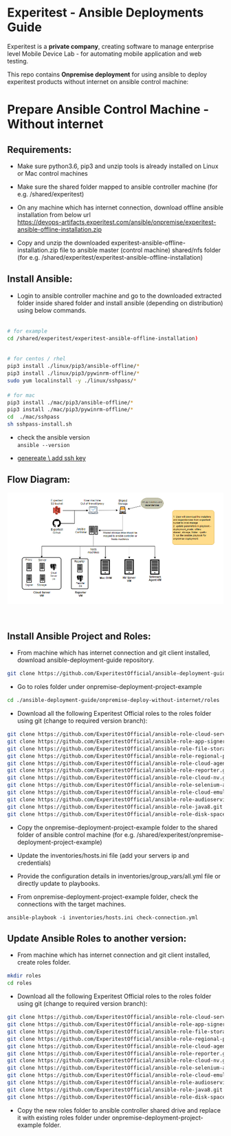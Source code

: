 
# Experitest - Ansible Deployments Guide

Experitest is a **private company**, creating software to manage enterprise level Mobile Device Lab - for automating mobile application and web testing.

This repo contains **Onpremise deployment** for using ansible to deploy experitest products without internet on ansible control machine:

# Prepare Ansible Control Machine - Without internet

## Requirements:

- Make sure python3.6, pip3 and unzip tools is already installed on Linux or Mac control machines

- Make sure the shared folder mapped to ansible controller machine (for e.g. /shared/experitest)

- On any machine which has internet connection, download offline ansible installation from below url <br>
https://devops-artifacts.experitest.com/ansible/onpremise/experitest-ansible-offline-installation.zip

- Copy and unzip the downloaded experitest-ansible-offline-installation.zip file to ansible master (control machine) shared/nfs folder (for e.g. /shared/experitest/experitest-ansible-offline-installation)


## Install Ansible:

* Login to ansible controller machine and go to the downloaded extracted folder inside shared folder and install ansible (depending on distribution) using below commands.

```sh

# for example
cd /shared/experitest/experitest-ansible-offline-installation)
```

```sh

# for centos / rhel
pip3 install ./linux/pip3/ansible-offline/*
pip3 install ./linux/pip3/pywinrm-offline/*
sudo yum localinstall -y ./linux/sshpass/*

# for mac
pip3 install ./mac/pip3/ansible-offline/*
pip3 install ./mac/pip3/pywinrm-offline/*
cd  ./mac/sshpass
sh sshpass-install.sh

```

* check the ansible version <br>
`ansible --version`

* [genereate \ add ssh key](https://github.com/ExperitestOfficial/ansible-deployment-guide/blob/master/prerequisites/SSH.md)


## Flow Diagram:
![myimage-alt-tag](Ansible%20OnPremises%20Flow%20Diagram%20v1.2.png)

<br>

## Install Ansible Project and Roles:

* From machine which has internet connection and git client installed, download ansible-deployment-guide repository.
```sh
git clone https://github.com/ExperitestOfficial/ansible-deployment-guide.git -b onpremise-deployment-project-example
```

* Go to roles folder under onpremise-deployment-project-example
```sh
cd ./ansible-deployment-guide/onpremise-deploy-without-internet/roles
```

* Download all the following Experitest Official roles to the roles folder using git (change to required version branch):

```sh
git clone https://github.com/ExperitestOfficial/ansible-role-cloud-server.git cloud-server -b 20.1
git clone https://github.com/ExperitestOfficial/ansible-role-app-signer.git app-signer -b 20.1
git clone https://github.com/ExperitestOfficial/ansible-role-file-storage.git file-storage -b 20.1
git clone https://github.com/ExperitestOfficial/ansible-role-regional-proxy.git regional-proxy -b 20.1
git clone https://github.com/ExperitestOfficial/ansible-role-cloud-agent.git cloud-agent -b 20.1
git clone https://github.com/ExperitestOfficial/ansible-role-reporter.git reporter -b 20.1
git clone https://github.com/ExperitestOfficial/ansible-role-cloud-nv.git cloud-nv -b 20.1
git clone https://github.com/ExperitestOfficial/ansible-role-selenium-agent.git selenium-agent -b 20.1
git clone https://github.com/ExperitestOfficial/ansible-role-cloud-emulator-host.git cloud-emulator-host -b 20.1
git clone https://github.com/ExperitestOfficial/ansible-role-audioservice-cloudagent.git audioservice-cloudagent -b 20.1
git clone https://github.com/ExperitestOfficial/ansible-role-java8.git java8 -b 20.1
git clone https://github.com/ExperitestOfficial/ansible-role-disk-space-validator.git disk-space-validator
```

* Copy the onpremise-deployment-project-example folder to the shared folder of ansible control machine (for e.g. /shared/experitest/onpremise-deployment-project-example)

* Update the inventories/hosts.ini file (add your servers ip and credentials)

* Provide the configuration details in inventories/group_vars/all.yml file or directly update to playbooks.

* From onpremise-deployment-project-example folder, check the connections with the target machines.

```
ansible-playbook -i inventories/hosts.ini check-connection.yml
```


## Update Ansible Roles to another version:

* From machine which has internet connection and git client installed, create roles folder.
```sh
mkdir roles
cd roles
```

* Download all the following Experitest Official roles to the roles folder using git (change to required version branch):

```sh
git clone https://github.com/ExperitestOfficial/ansible-role-cloud-server.git cloud-server -b 20.2
git clone https://github.com/ExperitestOfficial/ansible-role-app-signer.git app-signer -b 20.2
git clone https://github.com/ExperitestOfficial/ansible-role-file-storage.git file-storage -b 20.2
git clone https://github.com/ExperitestOfficial/ansible-role-regional-proxy.git regional-proxy -b 20.2
git clone https://github.com/ExperitestOfficial/ansible-role-cloud-agent.git cloud-agent -b 20.2
git clone https://github.com/ExperitestOfficial/ansible-role-reporter.git reporter -b 20.2
git clone https://github.com/ExperitestOfficial/ansible-role-cloud-nv.git cloud-nv -b 20.2
git clone https://github.com/ExperitestOfficial/ansible-role-selenium-agent.git selenium-agent -b 20.2
git clone https://github.com/ExperitestOfficial/ansible-role-cloud-emulator-host.git cloud-emulator-host -b 20.2
git clone https://github.com/ExperitestOfficial/ansible-role-audioservice-cloudagent.git audioservice-cloudagent -b 20.2
git clone https://github.com/ExperitestOfficial/ansible-role-java8.git java8 -b 20.2
git clone https://github.com/ExperitestOfficial/ansible-role-disk-space-validator.git disk-space-validator
```

* Copy the new roles folder to ansible controller shared drive and replace it with existing roles folder under onpremise-deployment-project-example folder.

